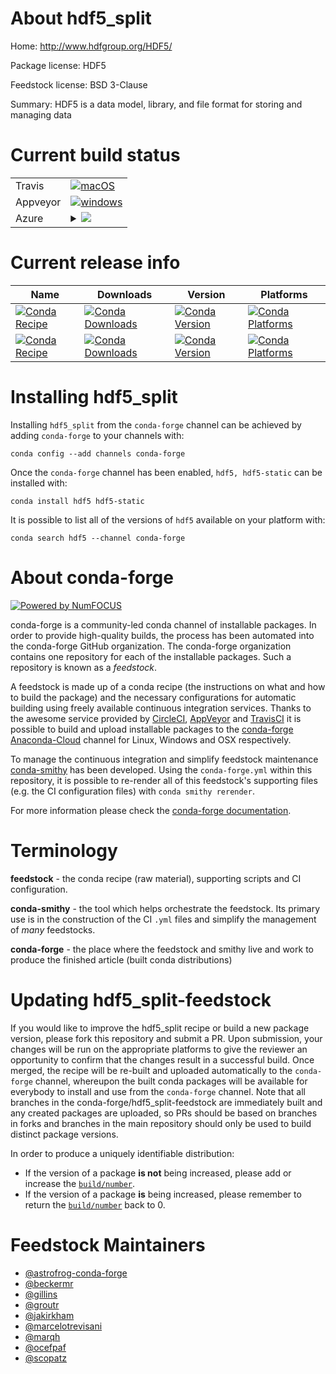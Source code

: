 About hdf5_split
================

Home: http://www.hdfgroup.org/HDF5/

Package license: HDF5

Feedstock license: BSD 3-Clause

Summary: HDF5 is a data model, library, and file format for storing and managing data



Current build status
====================


<table><tr>
    <td>Travis</td>
    <td>
      <a href="https://travis-ci.org/conda-forge/hdf5-feedstock">
        <img alt="macOS" src="https://img.shields.io/travis/conda-forge/hdf5-feedstock/master.svg?label=macOS">
      </a>
    </td>
  </tr><tr>
    <td>Appveyor</td>
    <td>
      <a href="https://ci.appveyor.com/project/conda-forge/hdf5-feedstock/branch/master">
        <img alt="windows" src="https://img.shields.io/appveyor/ci/conda-forge/hdf5-feedstock/master.svg?label=Windows">
      </a>
    </td>
  </tr>
    
  <tr>
    <td>Azure</td>
    <td>
      <details>
        <summary>
          <a href="https://dev.azure.com/conda-forge/feedstock-builds/_build/latest?definitionId=412&branchName=master">
            <img src="https://dev.azure.com/conda-forge/feedstock-builds/_apis/build/status/hdf5-feedstock?branchName=master">
          </a>
        </summary>
        <table>
          <thead><tr><th>Variant</th><th>Status</th></tr></thead>
          <tbody><tr>
              <td>linux_mpimpich</td>
              <td>
                <a href="https://dev.azure.com/conda-forge/feedstock-builds/_build/latest?definitionId=412&branchName=master">
                  <img src="https://dev.azure.com/conda-forge/feedstock-builds/_apis/build/status/hdf5-feedstock?branchName=master&jobName=linux&configuration=linux_mpimpich" alt="variant">
                </a>
              </td>
            </tr><tr>
              <td>linux_mpinompi</td>
              <td>
                <a href="https://dev.azure.com/conda-forge/feedstock-builds/_build/latest?definitionId=412&branchName=master">
                  <img src="https://dev.azure.com/conda-forge/feedstock-builds/_apis/build/status/hdf5-feedstock?branchName=master&jobName=linux&configuration=linux_mpinompi" alt="variant">
                </a>
              </td>
            </tr><tr>
              <td>linux_mpiopenmpi</td>
              <td>
                <a href="https://dev.azure.com/conda-forge/feedstock-builds/_build/latest?definitionId=412&branchName=master">
                  <img src="https://dev.azure.com/conda-forge/feedstock-builds/_apis/build/status/hdf5-feedstock?branchName=master&jobName=linux&configuration=linux_mpiopenmpi" alt="variant">
                </a>
              </td>
            </tr><tr>
              <td>linux_ppc64le_mpimpich</td>
              <td>
                <a href="https://dev.azure.com/conda-forge/feedstock-builds/_build/latest?definitionId=412&branchName=master">
                  <img src="https://dev.azure.com/conda-forge/feedstock-builds/_apis/build/status/hdf5-feedstock?branchName=master&jobName=linux&configuration=linux_ppc64le_mpimpich" alt="variant">
                </a>
              </td>
            </tr><tr>
              <td>linux_ppc64le_mpinompi</td>
              <td>
                <a href="https://dev.azure.com/conda-forge/feedstock-builds/_build/latest?definitionId=412&branchName=master">
                  <img src="https://dev.azure.com/conda-forge/feedstock-builds/_apis/build/status/hdf5-feedstock?branchName=master&jobName=linux&configuration=linux_ppc64le_mpinompi" alt="variant">
                </a>
              </td>
            </tr><tr>
              <td>linux_ppc64le_mpiopenmpi</td>
              <td>
                <a href="https://dev.azure.com/conda-forge/feedstock-builds/_build/latest?definitionId=412&branchName=master">
                  <img src="https://dev.azure.com/conda-forge/feedstock-builds/_apis/build/status/hdf5-feedstock?branchName=master&jobName=linux&configuration=linux_ppc64le_mpiopenmpi" alt="variant">
                </a>
              </td>
            </tr><tr>
              <td>osx_fortran_compiler_version4mpimpich</td>
              <td>
                <a href="https://dev.azure.com/conda-forge/feedstock-builds/_build/latest?definitionId=412&branchName=master">
                  <img src="https://dev.azure.com/conda-forge/feedstock-builds/_apis/build/status/hdf5-feedstock?branchName=master&jobName=osx&configuration=osx_fortran_compiler_version4mpimpich" alt="variant">
                </a>
              </td>
            </tr><tr>
              <td>osx_fortran_compiler_version4mpinompi</td>
              <td>
                <a href="https://dev.azure.com/conda-forge/feedstock-builds/_build/latest?definitionId=412&branchName=master">
                  <img src="https://dev.azure.com/conda-forge/feedstock-builds/_apis/build/status/hdf5-feedstock?branchName=master&jobName=osx&configuration=osx_fortran_compiler_version4mpinompi" alt="variant">
                </a>
              </td>
            </tr><tr>
              <td>osx_fortran_compiler_version4mpiopenmpi</td>
              <td>
                <a href="https://dev.azure.com/conda-forge/feedstock-builds/_build/latest?definitionId=412&branchName=master">
                  <img src="https://dev.azure.com/conda-forge/feedstock-builds/_apis/build/status/hdf5-feedstock?branchName=master&jobName=osx&configuration=osx_fortran_compiler_version4mpiopenmpi" alt="variant">
                </a>
              </td>
            </tr><tr>
              <td>osx_fortran_compiler_version7mpimpich</td>
              <td>
                <a href="https://dev.azure.com/conda-forge/feedstock-builds/_build/latest?definitionId=412&branchName=master">
                  <img src="https://dev.azure.com/conda-forge/feedstock-builds/_apis/build/status/hdf5-feedstock?branchName=master&jobName=osx&configuration=osx_fortran_compiler_version7mpimpich" alt="variant">
                </a>
              </td>
            </tr><tr>
              <td>osx_fortran_compiler_version7mpinompi</td>
              <td>
                <a href="https://dev.azure.com/conda-forge/feedstock-builds/_build/latest?definitionId=412&branchName=master">
                  <img src="https://dev.azure.com/conda-forge/feedstock-builds/_apis/build/status/hdf5-feedstock?branchName=master&jobName=osx&configuration=osx_fortran_compiler_version7mpinompi" alt="variant">
                </a>
              </td>
            </tr><tr>
              <td>osx_fortran_compiler_version7mpiopenmpi</td>
              <td>
                <a href="https://dev.azure.com/conda-forge/feedstock-builds/_build/latest?definitionId=412&branchName=master">
                  <img src="https://dev.azure.com/conda-forge/feedstock-builds/_apis/build/status/hdf5-feedstock?branchName=master&jobName=osx&configuration=osx_fortran_compiler_version7mpiopenmpi" alt="variant">
                </a>
              </td>
            </tr><tr>
              <td>win_c_compilervs2015cxx_compilervs2015vc14</td>
              <td>
                <a href="https://dev.azure.com/conda-forge/feedstock-builds/_build/latest?definitionId=412&branchName=master">
                  <img src="https://dev.azure.com/conda-forge/feedstock-builds/_apis/build/status/hdf5-feedstock?branchName=master&jobName=win&configuration=win_c_compilervs2015cxx_compilervs2015vc14" alt="variant">
                </a>
              </td>
            </tr>
          </tbody>
        </table>
      </details>
    </td>
  </tr>
</table>

Current release info
====================

| Name | Downloads | Version | Platforms |
| --- | --- | --- | --- |
| [![Conda Recipe](https://img.shields.io/badge/recipe-hdf5-green.svg)](https://anaconda.org/conda-forge/hdf5) | [![Conda Downloads](https://img.shields.io/conda/dn/conda-forge/hdf5.svg)](https://anaconda.org/conda-forge/hdf5) | [![Conda Version](https://img.shields.io/conda/vn/conda-forge/hdf5.svg)](https://anaconda.org/conda-forge/hdf5) | [![Conda Platforms](https://img.shields.io/conda/pn/conda-forge/hdf5.svg)](https://anaconda.org/conda-forge/hdf5) |
| [![Conda Recipe](https://img.shields.io/badge/recipe-hdf5--static-green.svg)](https://anaconda.org/conda-forge/hdf5-static) | [![Conda Downloads](https://img.shields.io/conda/dn/conda-forge/hdf5-static.svg)](https://anaconda.org/conda-forge/hdf5-static) | [![Conda Version](https://img.shields.io/conda/vn/conda-forge/hdf5-static.svg)](https://anaconda.org/conda-forge/hdf5-static) | [![Conda Platforms](https://img.shields.io/conda/pn/conda-forge/hdf5-static.svg)](https://anaconda.org/conda-forge/hdf5-static) |

Installing hdf5_split
=====================

Installing `hdf5_split` from the `conda-forge` channel can be achieved by adding `conda-forge` to your channels with:

```
conda config --add channels conda-forge
```

Once the `conda-forge` channel has been enabled, `hdf5, hdf5-static` can be installed with:

```
conda install hdf5 hdf5-static
```

It is possible to list all of the versions of `hdf5` available on your platform with:

```
conda search hdf5 --channel conda-forge
```


About conda-forge
=================

[![Powered by NumFOCUS](https://img.shields.io/badge/powered%20by-NumFOCUS-orange.svg?style=flat&colorA=E1523D&colorB=007D8A)](http://numfocus.org)

conda-forge is a community-led conda channel of installable packages.
In order to provide high-quality builds, the process has been automated into the
conda-forge GitHub organization. The conda-forge organization contains one repository
for each of the installable packages. Such a repository is known as a *feedstock*.

A feedstock is made up of a conda recipe (the instructions on what and how to build
the package) and the necessary configurations for automatic building using freely
available continuous integration services. Thanks to the awesome service provided by
[CircleCI](https://circleci.com/), [AppVeyor](https://www.appveyor.com/)
and [TravisCI](https://travis-ci.org/) it is possible to build and upload installable
packages to the [conda-forge](https://anaconda.org/conda-forge)
[Anaconda-Cloud](https://anaconda.org/) channel for Linux, Windows and OSX respectively.

To manage the continuous integration and simplify feedstock maintenance
[conda-smithy](https://github.com/conda-forge/conda-smithy) has been developed.
Using the ``conda-forge.yml`` within this repository, it is possible to re-render all of
this feedstock's supporting files (e.g. the CI configuration files) with ``conda smithy rerender``.

For more information please check the [conda-forge documentation](https://conda-forge.org/docs/).

Terminology
===========

**feedstock** - the conda recipe (raw material), supporting scripts and CI configuration.

**conda-smithy** - the tool which helps orchestrate the feedstock.
                   Its primary use is in the construction of the CI ``.yml`` files
                   and simplify the management of *many* feedstocks.

**conda-forge** - the place where the feedstock and smithy live and work to
                  produce the finished article (built conda distributions)


Updating hdf5_split-feedstock
=============================

If you would like to improve the hdf5_split recipe or build a new
package version, please fork this repository and submit a PR. Upon submission,
your changes will be run on the appropriate platforms to give the reviewer an
opportunity to confirm that the changes result in a successful build. Once
merged, the recipe will be re-built and uploaded automatically to the
`conda-forge` channel, whereupon the built conda packages will be available for
everybody to install and use from the `conda-forge` channel.
Note that all branches in the conda-forge/hdf5_split-feedstock are
immediately built and any created packages are uploaded, so PRs should be based
on branches in forks and branches in the main repository should only be used to
build distinct package versions.

In order to produce a uniquely identifiable distribution:
 * If the version of a package **is not** being increased, please add or increase
   the [``build/number``](https://conda.io/docs/user-guide/tasks/build-packages/define-metadata.html#build-number-and-string).
 * If the version of a package **is** being increased, please remember to return
   the [``build/number``](https://conda.io/docs/user-guide/tasks/build-packages/define-metadata.html#build-number-and-string)
   back to 0.

Feedstock Maintainers
=====================

* [@astrofrog-conda-forge](https://github.com/astrofrog-conda-forge/)
* [@beckermr](https://github.com/beckermr/)
* [@gillins](https://github.com/gillins/)
* [@groutr](https://github.com/groutr/)
* [@jakirkham](https://github.com/jakirkham/)
* [@marcelotrevisani](https://github.com/marcelotrevisani/)
* [@marqh](https://github.com/marqh/)
* [@ocefpaf](https://github.com/ocefpaf/)
* [@scopatz](https://github.com/scopatz/)

